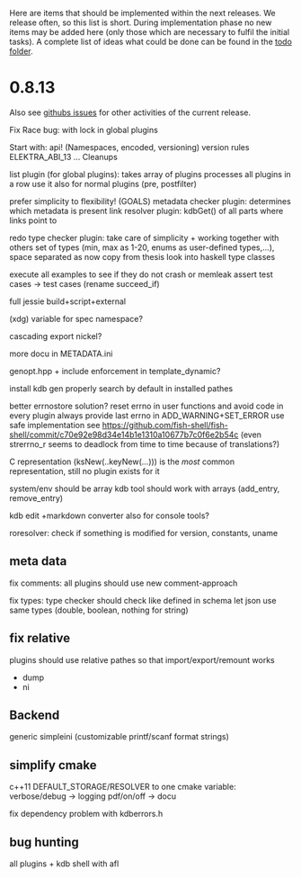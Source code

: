 Here are items that should be implemented within the next releases.
We release often, so this list is short.
During implementation phase no new items may be added here (only
those which are necessary to fulfil the initial tasks).
A complete list of ideas what could be done can be found in the
[todo folder](.).




# 0.8.13

Also see [githubs issues](http://git.libelektra.org/issues)
for other activities of the current release.

Fix Race bug: with lock in global plugins

Start with:
	api! (Namespaces, encoded, versioning)
	version rules ELEKTRA_ABI_13 ...
	Cleanups

list plugin (for global plugins): takes array of plugins
	processes all plugins in a row
	use it also for normal plugins (pre, postfilter)

prefer simplicity to flexibility! (GOALS)
metadata checker plugin: determines which metadata is present
link resolver plugin: kdbGet() of all parts where links point to

redo type checker plugin: take care of simplicity + working together with others
	set of types (min, max as 1-20, enums as user-defined types,...), space separated as now
	copy from thesis
	look into haskell type classes

execute all examples to see if they do not crash or memleak
	assert test cases -> test cases (rename succeed_if)

full jessie build+script+external

(xdg) variable for spec namespace?

cascading export nickel?

more docu in METADATA.ini

genopt.hpp + include enforcement in template_dynamic?

install kdb gen properly
	search by default in installed pathes

better errnostore solution?
	reset errno in user functions and avoid code in every plugin
	always provide last errno in ADD_WARNING+SET_ERROR
	use safe implementation see
	https://github.com/fish-shell/fish-shell/commit/c70e92e98d34e14b1e1310a10677b7c0f6e2b54c
	(even strerrno_r seems to deadlock from time to time because of translations?)

C representation (ksNew(..keyNew(...))) is the *most* common representation, still no plugin
exists for it

system/env should be array
kdb tool should work with arrays (add_entry, remove_entry)

kdb edit
	+markdown converter also for console tools?

roresolver: check if something is modified
	for version, constants, uname

## meta data ##

fix comments:
	all plugins should use new comment-approach

fix types:
	type checker should check like defined in schema
	let json use same types (double, boolean, nothing for string)

## fix relative ##

plugins should use relative pathes so that import/export/remount works

- dump
- ni


## Backend ##

generic simpleini (customizable printf/scanf format strings)

## simplify cmake ##

c++11
DEFAULT_STORAGE/RESOLVER
to one cmake variable:
	verbose/debug -> logging
	pdf/on/off -> docu

fix dependency problem with kdberrors.h

## bug hunting

all plugins + kdb shell with afl

